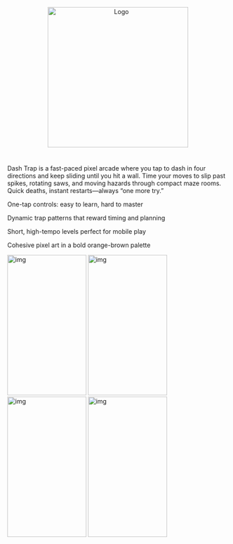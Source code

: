 <p align="center">
  <img src="https://i.ibb.co/JF2SvXMB/DashTrap.png" alt="Logo" width="320">
</p>  
<h1></h1>
<p>
  Dash Trap is a fast-paced pixel arcade where you tap to dash in four directions and keep sliding until you hit a wall. Time your moves to slip past spikes, rotating saws, and moving hazards through compact maze rooms. Quick deaths, instant restarts—always “one more try.”

One-tap controls: easy to learn, hard to master

Dynamic trap patterns that reward timing and planning

Short, high-tempo levels perfect for mobile play

Cohesive pixel art in a bold orange-brown palette

  <img src="https://i.ibb.co/DfmfpysC/Screenshot-2025-08-24-201519.png" alt="img" width="180" height="320"> <img src="https://i.ibb.co/HfKjYs1v/Screenshot-2025-08-24-201550.png" alt="img" width="180" height="320"> <img src="https://i.ibb.co/JwGLvf82/Screenshot-2025-08-24-201911.png" alt="img" width="180" height="320"> <img src="https://i.ibb.co/CpXhpj37/Screenshot-2025-08-24-201809.png" alt="img" width="180" height="320">
</p>
